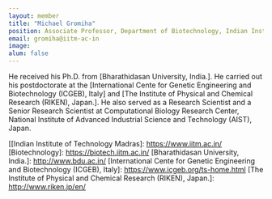 ```yaml
---
layout: member
title: "Michael Gromiha"
position: Associate Professor, Department of Biotechnology, Indian Institute of Technology Madras. 
email: gromiha@iitm·ac·in
image: 
alum: false
---
```

He received his Ph.D. from [Bharathidasan University, India.]. He carried out his postdoctorate at the [International Cente for Genetic Engineering and Biotechnology (ICGEB), Italy] and [The Institute of Physical and Chemical Research (RIKEN), Japan.]. He also served as a Research Scientist and a Senior Research Scientist at Computational Biology Research Center, National Institute of Advanced Industrial Science and Technology (AIST), Japan.


[[Indian Institute of Technology Madras]: https://www.iitm.ac.in/
[Biotechnology]: https://biotech.iitm.ac.in/
[Bharathidasan University, India.]: http://www.bdu.ac.in/
[International Cente for Genetic Engineering and Biotechnology (ICGEB), Italy]: https://www.icgeb.org/ts-home.html
[The Institute of Physical and Chemical Research (RIKEN), Japan.]: http://www.riken.jp/en/
